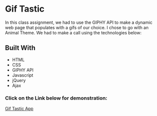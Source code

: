 # Gif Tastic

In this class assignment, we had to use the GIPHY API to make a dynamic web page that populates with a gifs of our choice. I chose to go with an Animal Theme. We had to make a call using the technologies below:

## Built With

* HTML
* CSS
* GIPHY API
* Javascript
* jQuery
* Ajax

### Click on the Link below for demonstration:

[Gif Tastic App](https://bostonfan06.github.io/API-Homework/)


